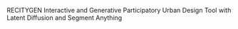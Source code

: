 RECITYGEN
Interactive and Generative Participatory Urban Design Tool with Latent Diffusion and Segment Anything
